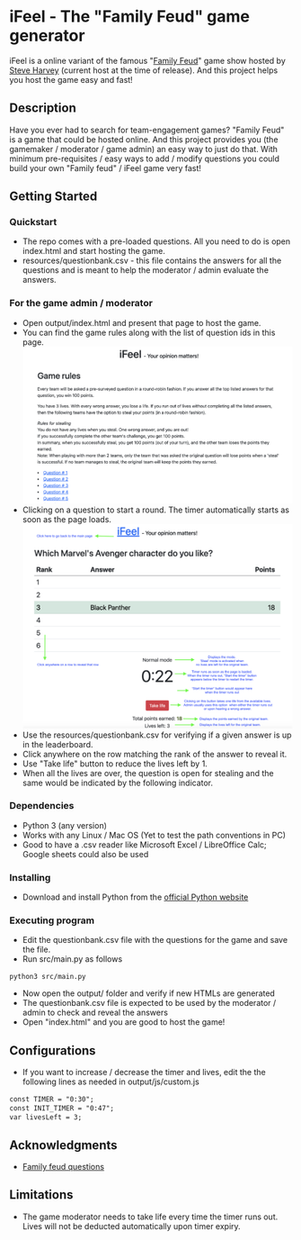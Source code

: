 # iFeel - The "Family Feud" game generator 

iFeel is a online variant of the famous "[Family Feud](https://en.wikipedia.org/wiki/Family_Feud)" game show hosted by [Steve Harvey](https://en.wikipedia.org/wiki/Steve_Harvey) (current host at the time of release). And this project helps you host the game easy and fast! 

## Description

Have you ever had to search for team-engagement games? "Family Feud" is a game that could be hosted online. And this project provides you (the gamemaker / moderator / game admin) an easy way to just do that. With minimum pre-requisites / easy ways to add / modify questions you could build your own "Family feud" / iFeel game very fast!


## Getting Started

### Quickstart
* The repo comes with a pre-loaded questions. All you need to do is open index.html and start hosting the game.
* resources/questionbank.csv - this file contains the answers for all the questions and is meant to help the moderator / admin evaluate the answers.

### For the game admin / moderator
* Open output/index.html and present that page to host the game.
* You can find the game rules along with the list of question ids in this page.
![Rules](resources/rulesquestions.png) 
* Clicking on a question to start a round. The timer automatically starts as soon as the page loads.
![Admin guide](resources/samplequestion.png)
* Use the resources/questionbank.csv for verifying if a given answer is up in the leaderboard.
* Click anywhere on the row matching the rank of the answer to reveal it.
* Use "Take life" button to reduce the lives left by 1.
* When all the lives are over, the question is open for stealing and the same would be indicated by the following indicator.

### Dependencies

* Python 3 (any version)
* Works with any Linux / Mac OS (Yet to test the path conventions in PC)
* Good to have a .csv reader like Microsoft Excel / LibreOffice Calc; Google sheets could also be used

### Installing

* Download and install Python from the [official Python website](https://www.python.org/downloads/)

### Executing program

* Edit the questionbank.csv file with the questions for the game and save the file. 
* Run src/main.py as follows
```
python3 src/main.py
```
* Now open the output/ folder and verify if new HTMLs are generated
* The questionbank.csv file is expected to be used by the moderator / admin to check and reveal the answers
* Open "index.html" and you are good to host the game!

## Configurations
* If you want to increase / decrease the timer and lives, edit the the following lines as needed in output/js/custom.js
```
const TIMER = "0:30";
const INIT_TIMER = "0:47";
var livesLeft = 3;
```
## Acknowledgments

* [Family feud questions](https://parade.com/1188030/marynliles/family-feud-questions/)

## Limitations
* The game moderator needs to take life every time the timer runs out. Lives will not be deducted automatically upon timer expiry.
